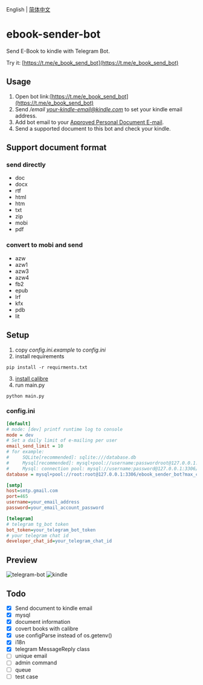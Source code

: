 English | [简体中文](README-ZH.md)

# ebook-sender-bot
Send E-Book to kindle with Telegram Bot.

Try it: [https://t.me/e_book_send_bot](https://t.me/e_book_send_bot)

## Usage

1. Open bot link:[https://t.me/e_book_send_bot](https://t.me/e_book_send_bot)
2. Send */email your-kindle-email@kindle.com* to set your kindle email address.
3. Add bot email to your [Approved Personal Document E-mail](https://www.amazon.com/hz/mycd/myx#/home/settings/payment).
4. Send a supported document to this bot and check your kindle.

## Support document format
### send directly
- doc 
- docx 
- rtf 
- html 
- htm 
- txt 
- zip 
- mobi 
- pdf
### convert to mobi and send
- azw 
- azw1 
- azw3 
- azw4 
- fb2 
- epub 
- lrf 
- kfx 
- pdb 
- lit 

## Setup
1. copy *config.ini.example* to *config.ini*
2. install requirements
```shell
pip install -r requirments.txt
```
3. [install calibre](https://calibre-ebook.com/download)
4. run main.py
```shell
python main.py
```

### config.ini
```ini
[default]
# mode: [dev] printf runtime log to console 
mode = dev
# Set a daily limit of e-mailing per user
email_send_limit = 10
# for example:
#     SQLite[recommended]: sqlite:///database.db
#     Mysql[recommended]: mysql+pool://username:passwordroot@127.0.0.1:3306/ebook_sender_bot?max_connections=20&stale_timeout=300
#     Mysql: connection pool: mysql://username:password@127.0.0.1:3306/ebook_sender_bot
database = mysql+pool://root:root@127.0.0.1:3306/ebook_sender_bot?max_connections=20&stale_timeout=300

[smtp]
host=smtp.gmail.com
port=465
username=your_email_address
password=your_email_account_password

[telegram]
# telegram tg_bot token
bot_token=your_telegram_bot_token
# your telegram chat id
developer_chat_id=your_telegram_chat_id
```

## Preview
![telegram-bot](https://cdn.jsdelivr.net/gh/image-backup/qcgzxw-images@master/image/16344769229431634476922938.png)
![kindle](https://cdn.jsdelivr.net/gh/image-backup/qcgzxw-images@master/image/16344842508421634484250830.png)

## Todo
- [x] Send document to kindle email
- [x] mysql
- [x] document information
- [x] covert books with calibre
- [x] use configParse instead of os.getenv()
- [x] i18n
- [x] telegram MessageReply class
- [ ] unique email
- [ ] admin command
- [ ] queue
- [ ] test case
